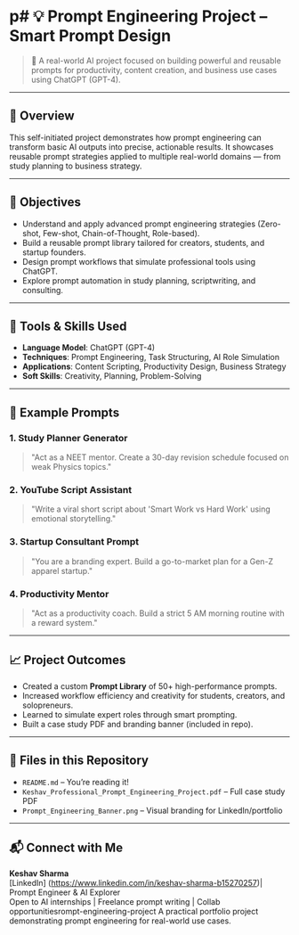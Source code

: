 # p# 💡 Prompt Engineering Project – Smart Prompt Design

> 🚀 A real-world AI project focused on building powerful and reusable prompts for productivity, content creation, and business use cases using ChatGPT (GPT-4).

---

## 📘 Overview

This self-initiated project demonstrates how prompt engineering can transform basic AI outputs into precise, actionable results. It showcases reusable prompt strategies applied to multiple real-world domains — from study planning to business strategy.

---

## 🎯 Objectives

- Understand and apply advanced prompt engineering strategies (Zero-shot, Few-shot, Chain-of-Thought, Role-based).
- Build a reusable prompt library tailored for creators, students, and startup founders.
- Design prompt workflows that simulate professional tools using ChatGPT.
- Explore prompt automation in study planning, scriptwriting, and consulting.

---

## 🔧 Tools & Skills Used

- **Language Model**: ChatGPT (GPT-4)
- **Techniques**: Prompt Engineering, Task Structuring, AI Role Simulation
- **Applications**: Content Scripting, Productivity Design, Business Strategy
- **Soft Skills**: Creativity, Planning, Problem-Solving

---

## 🧠 Example Prompts

### 1. Study Planner Generator
> "Act as a NEET mentor. Create a 30-day revision schedule focused on weak Physics topics."

### 2. YouTube Script Assistant
> "Write a viral short script about 'Smart Work vs Hard Work' using emotional storytelling."

### 3. Startup Consultant Prompt
> "You are a branding expert. Build a go-to-market plan for a Gen-Z apparel startup."

### 4. Productivity Mentor
> "Act as a productivity coach. Build a strict 5 AM morning routine with a reward system."

---

## 📈 Project Outcomes

- Created a custom **Prompt Library** of 50+ high-performance prompts.
- Increased workflow efficiency and creativity for students, creators, and solopreneurs.
- Learned to simulate expert roles through smart prompting.
- Built a case study PDF and branding banner (included in repo).

---

## 📄 Files in this Repository

- `README.md` – You’re reading it!
- `Keshav_Professional_Prompt_Engineering_Project.pdf` – Full case study PDF
- `Prompt_Engineering_Banner.png` – Visual branding for LinkedIn/portfolio

---

## 📬 Connect with Me

**Keshav Sharma**  
[LinkedIn] (https://www.linkedin.com/in/keshav-sharma-b15270257)| Prompt Engineer & AI Explorer  
Open to AI internships | Freelance prompt writing | Collab opportunitiesrompt-engineering-project
A practical portfolio project demonstrating prompt engineering for real-world use cases.
